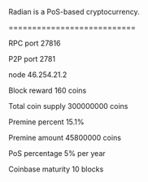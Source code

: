 

Radian is a PoS-based cryptocurrency.


===========================

RPC port 	27816

P2P port 	2781

node    	46.254.21.2

Block reward 	160 coins

Total coin supply 	300000000 coins

Premine percent 	15.1%

Premine amount 	45800000 coins

PoS percentage 	5% per year

Coinbase maturity 	10 blocks
